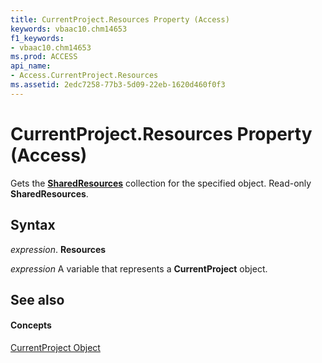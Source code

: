 ```yaml
---
title: CurrentProject.Resources Property (Access)
keywords: vbaac10.chm14653
f1_keywords:
- vbaac10.chm14653
ms.prod: ACCESS
api_name:
- Access.CurrentProject.Resources
ms.assetid: 2edc7258-77b3-5d09-22eb-1620d460f0f3
---
```



# CurrentProject.Resources Property (Access)

Gets the  **[SharedResources](sharedresources-object-access.md)** collection for the specified object. Read-only **SharedResources**.


## Syntax

 _expression_. **Resources**

 _expression_ A variable that represents a **CurrentProject** object.


## See also


#### Concepts


[CurrentProject Object](currentproject-object-access.md)

